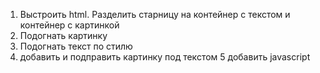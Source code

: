 1. Выстроить html. Разделить старницу на контейнер с текстом и контейнер с картинкой 
2. Подогнать картинку 
3. Подогнать текст по стилю
4. добавить и подправить картинку под текстом 
5 добавить javascript
